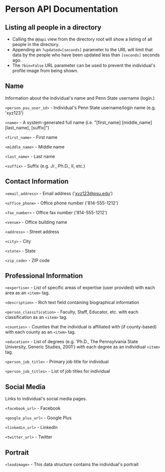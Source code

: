 # Person API Documentation

## Listing all people in a directory

 * Calling the `@@api` view from the directory root will show a listing of all people in the directory.
 * Appending an `?updated=[seconds]` parameter to the URL will limit that data by the people who have been updated less than `[seconds]` seconds ago.
 * The `?bin=False` URL parameter can be used to prevent the individual's profile image from being shown.

## Name

Information about the individual's name and Penn State username (login.)

`<person_psu_user_id>` - Individual's Penn State username/login name (e.g. 'xyz123')

`<name>` - A system-generated full name (i.e. "[first_name] [middle_name] [last_name], [suffix]")

`<first_name>` - First name

`<middle_name>` - Middle name

`<last_name>` - Last name

`<suffix>` - Suffix (e.g. Jr., Ph.D., II, etc.)


## Contact Information

`<email_address>` - Email address ('xyz123@psu.edu')

`<office_phone>` - Office phone number ('814-555-1212')

`<fax_number>` - Office fax number ('814-555-1212')

`<venue>` - Office building name

`<address>` - Street address

`<city>` - City

`<state>` - State

`<zip_code>` - ZIP code


## Professional Information

`<expertise>` - List of specific areas of expertise (user provided) with each area as an `<item>` tag.

`<description>` - Rich text field containing biographical information

`<person_classification>` - Faculty, Staff, Educator, etc. with each classification as an `<item>` tag.

`<counties>` - Counties that the individual is affiliated with (if county-based) with each county as an `<item>` tag.

`<education>` - List of degrees (e.g. 'Ph.D., The Pennsylvania State University, Generic Studies, 2001') with each degree as an individiual `<item>` tag.

`<person_job_title>` - Primary job title for individual

`<person_job_titles>` - List of job titles for individual


## Social Media

Links to individual's social media pages.

`<facebook_url>` - Facebook

`<google_plus_url>` - Google Plus

`<linkedin_url>` - LinkedIn

`<twitter_url>` - Twitter


## Portrait

`<leadimage>` - This data structure contains the individual's portrait
